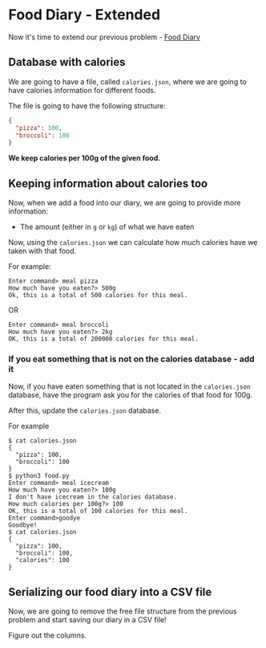 # Food Diary - Extended

Now it's time to extend our previous problem - [Food Diary](../04-FoodDiary/)

## Database with calories

We are going to have a file, called `calories.json`, where we are going to have calories information for different foods.

The file is going to have the following structure:

```json
{
  "pizza": 100,
  "broccoli": 100
}
```

**We keep calories per 100g of the given food.**


## Keeping information about calories too

Now, when we add a food into our diary, we are going to provide more information:

* The amount (either in `g` or `kg`) of what we have eaten

Now, using the `calories.json` we can calculate how much calories have we taken with that food.

For example:

```
Enter command> meal pizza
How much have you eaten?> 500g
Ok, this is a total of 500 calories for this meal.
```

OR

```
Enter command> meal broccoli
How much have you eaten?> 2kg
OK, this is a total of 200000 calories for this meal.
```

### If you eat something that is not on the calories database - add it

Now, if you have eaten something that is not located in the `calories.json` database, have the program ask you for the calories of that food for 100g.

After this, update the `calories.json` database.

For example

```
$ cat calories.json
{
  "pizza": 100,
  "broccoli": 100
}
$ python3 food.py
Enter command> meal icecream
How much have you eaten?> 100g
I don't have icecream in the calories database.
How much calories per 100g?> 100
OK, this is a total of 100 calories for this meal.
Enter command>goodye
Goodbye!
$ cat calories.json
{
  "pizza": 100,
  "broccoli": 100,
  "calories": 100
}
```

## Serializing our food diary into a CSV file

Now, we are going to remove the free file structure from the previous problem and start saving our diary in a CSV file!

Figure out the columns.
